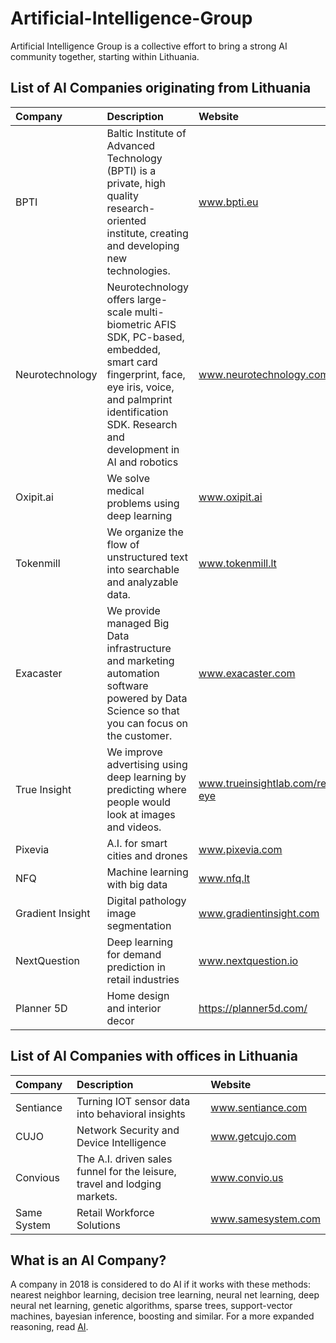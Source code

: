 # Artificial-Intelligence-Group
Artificial Intelligence Group is a collective effort to bring a strong AI community together, starting within Lithuania.

## List of AI Companies originating from Lithuania

| Company | Description | Website |
| :--- | :--- | :--- |
| BPTI | Baltic Institute of Advanced Technology (BPTI) is a private, high quality research-oriented institute, creating and developing new technologies. | www.bpti.eu |
| Neurotechnology | Neurotechnology offers large-scale multi-biometric AFIS SDK, PC-based, embedded, smart card fingerprint, face, eye iris, voice, and palmprint identification SDK. Research and development in AI and robotics | www.neurotechnology.com |
| Oxipit.ai | We solve medical problems using deep learning | www.oxipit.ai |
| Tokenmill | We organize the flow of unstructured text into searchable and analyzable data. | www.tokenmill.lt |
| Exacaster | We provide managed Big Data infrastructure and marketing automation software powered by Data Science so that you can focus on the customer. | www.exacaster.com |
| True Insight | We improve advertising using deep learning by predicting where people would look at images and videos. | www.trueinsightlab.com/real-eye |
| Pixevia | A.I. for smart cities and drones | www.pixevia.com |
| NFQ | Machine learning with big data | www.nfq.lt |
| Gradient Insight | Digital pathology image segmentation | www.gradientinsight.com |
| NextQuestion | Deep learning for demand prediction in retail industries | www.nextquestion.io |
| Planner 5D | Home design and interior decor | https://planner5d.com/ |

## List of AI Companies with offices in Lithuania

| Company | Description | Website |
| :--- | :--- | :--- |
| Sentiance | Turning IOT sensor data into behavioral insights | www.sentiance.com |
| CUJO | Network Security and Device Intelligence | www.getcujo.com |
| Convious | The A.I. driven sales funnel for the leisure, travel and lodging markets. | www.convio.us |
| Same System | Retail Workforce Solutions | www.samesystem.com |

## What is an AI Company?

A company in 2018 is considered to do AI if it works with these methods: nearest neighbor learning, decision tree learning, neural net learning, deep neural net learning, genetic algorithms, sparse trees, support-vector machines, bayesian inference, boosting and similar.
For a more expanded reasoning, read [AI](https://github.com/Zujus/Artificial-Intelligence-Group/blob/master/AI.md).
